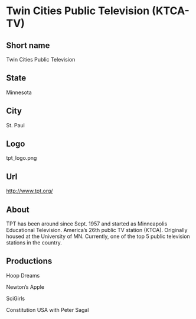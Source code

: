 # Twin Cities Public Television (KTCA-TV)

## Short name

Twin Cities Public Television

## State

Minnesota

## City

St. Paul

## Logo

tpt\_logo.png

## Url

http://www.tpt.org/

## About

TPT has been around since Sept. 1957 and started as Minneapolis Educational Television. America’s 26th public TV station (KTCA). Originally housed at the University of MN. Currently, one of the top 5 public television stations in the country.

## Productions

Hoop Dreams

Newton’s Apple

SciGirls

Constitution USA with Peter Sagal

